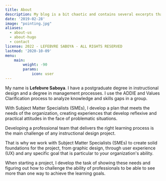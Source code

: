 ```yaml
---
title: About
description: My blog is a bit chaotic and contains several excerpts that were added here because the organizer thought it was a good idea at the time.
date: '2019-02-28'
image: "pointing.jpg"
aliases:
  - about-us
  - about-hugo
  - contact
license: 2022 - LEFEBVRE SABOYA - ALL RIGHTS RESERVED
lastmod: '2020-10-09'
menu:
    main: 
        weight: -90
        params:
            icon: user
---
```


My name is **Lefebvre Saboya**. I have a postgraduate degree in instructional design and a degree in management processes. I use the ADDIE and Values Clarification process to analyze knowledge and skills gaps in a group. 

With Subject Matter Specialists (SMEs), I develop a plan that meets the needs of the organization, creating experiences that develop reflexive and practical attitudes in the face of problematic situations. 

Developing a professional team that delivers the right learning process is the main challenge of any instructional design project. 

That is why we work with Subject Matter Specialists (SMEs) to create solid foundations for the project, from graphic design, through user experience (UX) and any specific goal that is particular to your organization's ability. 

When starting a project, I develop the task of showing these needs and figuring out how to challenge the ability of professionals to be able to see more than one way to achieve the learning goals.
